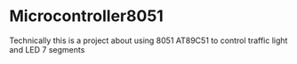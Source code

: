 # Microcontroller8051
Technically this is a project about using 8051 AT89C51 to control traffic light and LED 7 segments



